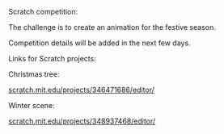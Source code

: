 Scratch competition:

The challenge is to create an animation for the festive season.

Competition details will be added in the next few days.

Links for Scratch projects:

Christmas tree:

[scratch.mit.edu/projects/346471686/editor/](http://scratch.mit.edu/projects/346471686/editor/)

Winter scene:

[scratch.mit.edu/projects/348937468/editor/](http://scratch.mit.edu/projects/348937468/editor/)
